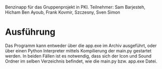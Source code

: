 Benzinapp für das Gruppenprojekt in PKI. 
Teilnehmer: Sam Barjesteh, Hicham Ben Ayoub, Frank Kovmir, Szczesny, Sven Simon

# Ausführung

Das Programm kann entweder über die app.exe im Archiv ausgeführt, oder über einen Python Interpreter
mittels Kompilierung der main.py gestartet werden.
In beiden Fällen ist es notwendig, dass sich der Icon und Sound Ordner im selben Verzeichnis befindet, wie die main.py bzw. app.exe Datei.